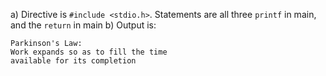 a) Directive is `#include <stdio.h>`. Statements are all three `printf` in main, and the `return` in main
b) Output is:
```
Parkinson's Law:
Work expands so as to fill the time
available for its completion

```
